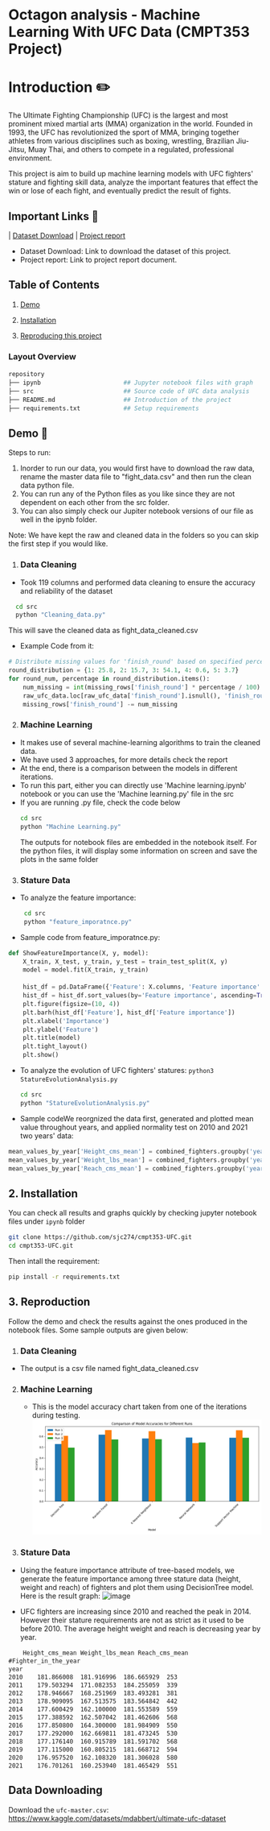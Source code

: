 
# Octagon analysis - Machine Learning With UFC Data (CMPT353 Project)


# Introduction ✏️

The Ultimate Fighting Championship (UFC) is the largest and most prominent mixed martial arts (MMA) organization in the world. Founded in 1993, the UFC has revolutionized the sport of MMA, bringing together athletes from various disciplines such as boxing, wrestling, Brazilian Jiu-Jitsu, Muay Thai, and others to compete in a regulated, professional environment.

This project is aim to build up machine learning models with UFC fighters' stature and fighting skill data, analyze the important features that effect the win or lose of each fight, and eventually predict the result of fights.
## Important Links 🔗

| [Dataset Download](https://www.kaggle.com/datasets/mdabbert/ultimate-ufc-dataset) | [Project report](https://docs.google.com/document/d/1YDo83rJPjpeeZwfCXiJiUb2g-wpk8kBKlAW805uosUw/edit?usp=sharing) 


- Dataset Download: Link to download the dataset of this project.
- Project report: Link to project report document.

## Table of Contents
1. [Demo](#demo)

2. [Installation](#installation)

3. [Reproducing this project](#repro)

### Layout Overview

```bash
repository
├── ipynb                       ## Jupyter notebook files with graph
├── src                         ## Source code of UFC data analysis
├── README.md                   ## Introduction of the project
├── requirements.txt            ## Setup requirements
```

<a name="demo"></a>
## Demo 📝
Steps to run:
1) Inorder to run our data, you would first have to download the raw data, rename the master data file to "fight_data.csv" and then run the clean data python file.
2) You can run any of the Python files as you like since they are not dependent on each other from the src folder.
3) You can also simply check our Jupiter notebook versions of our file as well in the ipynb folder.

Note: We have kept the raw and cleaned data in the folders so you can skip the first step if you would like.

1) ### Data Cleaning
- Took 119 columns and performed data cleaning to ensure the accuracy and reliability of the dataset
 ``` bash
   cd src
   python "Cleaning_data.py"
   ```
This will save the cleaned data as fight_data_cleaned.csv
- Example Code from it:
```python
# Distribute missing values for 'finish_round' based on specified percentages
round_distribution = {1: 25.8, 2: 15.7, 3: 54.1, 4: 0.6, 5: 3.7}
for round_num, percentage in round_distribution.items():
    num_missing = int(missing_rows['finish_round'] * percentage / 100)
    raw_ufc_data.loc[raw_ufc_data['finish_round'].isnull(), 'finish_round'] = round_num
    missing_rows['finish_round'] -= num_missing
```

2) ### Machine Learning
 - It makes use of several machine-learning algorithms to train the cleaned data.
 - We have used 3 approaches, for more details check the report
 - At the end, there is a comparison between the models in different iterations.
 - To run this part, either you can directly use 'Machine learning.ipynb' notebook or you can use the 'Machine learning.py' file in the src
 - If you are running .py file, check the code below
   ``` bash
   cd src
   python "Machine Learning.py"
   ```
   The outputs for notebook files are embedded in the notebook itself. For the python files, it will display some information on screen and save the plots
   in the same folder

3) ### Stature Data
- To analyze the feature importance:
  ``` bash
   cd src
   python "feature_imporatnce.py"
   ```

- Sample code from feature_imporatnce.py:
```python
def ShowFeatureImportance(X, y, model):
    X_train, X_test, y_train, y_test = train_test_split(X, y)
    model = model.fit(X_train, y_train)

    hist_df = pd.DataFrame({'Feature': X.columns, 'Feature importance': model.feature_importances_})
    hist_df = hist_df.sort_values(by='Feature importance', ascending=True)
    plt.figure(figsize=(10, 4))
    plt.barh(hist_df['Feature'], hist_df['Feature importance'])
    plt.xlabel('Importance')
    plt.ylabel('Feature')
    plt.title(model)
    plt.tight_layout()
    plt.show()
```

- To analyze the evolution of UFC fighters' statures: `python3 StatureEvolutionAnalysis.py`
   ``` bash
   cd src
   python "StatureEvolutionAnalysis.py"
   ```
- Sample codeWe reorgnized the data first, generated and plotted mean value throughout years, and applied normality test on 2010 and 2021 two years' data:
```python
mean_values_by_year['Height_cms_mean'] = combined_fighters.groupby('year')['Height_cms'].mean()
mean_values_by_year['Weight_lbs_mean'] = combined_fighters.groupby('year')['Weight_lbs'].mean()
mean_values_by_year['Reach_cms_mean'] = combined_fighters.groupby('year')['Reach_cms'].mean()
```
<a name="installation"></a>
## 2. Installation
You can check all results and graphs quickly by checking jupyter notebook files under `ipynb` folder
```bash
git clone https://github.com/sjc274/cmpt353-UFC.git
cd cmpt353-UFC.git
```

Then intall the requirement:
```bash
pip install -r requirements.txt
```

<a name="repro"></a>
## 3. Reproduction
Follow the demo and check the results against the ones produced in the notebook files. Some sample outputs are given below:
1) ### Data Cleaning
- The output is a csv file named fight_data_cleaned.csv

2) ### Machine Learning
   - This is the model accuracy chart taken from one of the iterations during testing.
 ![image](https://github.com/sjc274/cmpt353-UFC/blob/main/ipynb/Model%20prediction%20comparison.png) 

3) ### Stature Data
- Using the feature importance attribute of tree-based models, we generate the feature importance among three stature data (height, weight and reach) of fighters and plot them using DecisionTree model.
Here is the result graph:
![image](https://github.com/sjc274/cmpt353-UFC/assets/113268694/bb98277a-6f2a-405c-a99b-dcad4f9b6b94)

- UFC fighters are increasing since 2010 and reached the peak in 2014. However their stature requirements are not as strict as it used to be before 2010. The average height weight and reach is decreasing year by year.
```terminal
	Height_cms_mean	Weight_lbs_mean	Reach_cms_mean	#Fighter_in_the_year
year				
2010	181.866008	181.916996	186.665929	253
2011	179.503294	171.082353	184.255059	339
2012	178.946667	168.251969	183.493281	381
2013	178.909095	167.513575	183.564842	442
2014	177.600429	162.100000	181.553589	559
2015	177.388592	162.507042	181.462606	568
2016	177.850800	164.300000	181.984909	550
2017	177.292000	162.669811	181.473245	530
2018	177.176140	160.915789	181.591702	568
2019	177.115000	160.805215	181.668712	594
2020	176.957520	162.108320	181.306028	580
2021	176.701261	160.253940	181.465429	551
```




## Data Downloading
Download the `ufc-master.csv`: https://www.kaggle.com/datasets/mdabbert/ultimate-ufc-dataset


